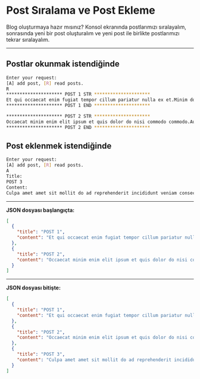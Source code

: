 # Post Sıralama ve Post Ekleme

Blog oluşturmaya hazır mısınız? Konsol ekranında postlarımızı sıralayalım, sonrasında yeni bir post oluşturalım ve yeni post ile birlikte postlarımızı tekrar sıralayalım.

***

## Postlar okunmak istendiğinde

```bash
Enter your request:
[A] add post, [R] read posts.
R
********************* POST 1 STR *********************
Et qui occaecat enim fugiat tempor cillum pariatur nulla ex et.Minim dolore sint tempor cillum aute nulla occaecat commodo laboris eiusmod tempor fugiat amet occaecat.Laborum sint mollit ad amet.
********************* POST 1 END *********************

********************* POST 2 STR *********************
Occaecat minim enim elit ipsum et quis dolor do nisi commodo commodo.Aute excepteur id dolor tempor.Labore mollit velit magna exercitation cupidatat id commodo labore.
********************* POST 2 END *********************
```

## Post eklenmek istendiğinde

```bash
Enter your request:
[A] add post, [R] read posts.
A
Title:
POST 3
Content:
Culpa amet amet sit mollit do ad reprehenderit incididunt veniam consectetur proident amet incididunt quis.Excepteur laboris eu dolor culpa eiusmod sit quis duis in ex ullamco velit cupidatat culpa.
```

***

**JSON dosyası başlangıçta:**

```JSON
[
  {
    "title": "POST 1",
    "content": "Et qui occaecat enim fugiat tempor cillum pariatur nulla ex et.Minim dolore sint tempor cillum aute nulla occaecat commodo laboris eiusmod tempor fugiat amet occaecat.Laborum sint mollit ad amet."
  },
  {
    "title": "POST 2",
    "content": "Occaecat minim enim elit ipsum et quis dolor do nisi commodo commodo.Aute excepteur id dolor tempor.Labore mollit velit magna exercitation cupidatat id commodo labore."
  }
]
```

***

**JSON dosyası bitişte:**

```JSON
[
  {
    "title": "POST 1",
    "content": "Et qui occaecat enim fugiat tempor cillum pariatur nulla ex et.Minim dolore sint tempor cillum aute nulla occaecat commodo laboris eiusmod tempor fugiat amet occaecat.Laborum sint mollit ad amet."
  },
  {
    "title": "POST 2",
    "content": "Occaecat minim enim elit ipsum et quis dolor do nisi commodo commodo.Aute excepteur id dolor tempor.Labore mollit velit magna exercitation cupidatat id commodo labore."
  },
  {
    "title": "POST 3",
    "content": "Culpa amet amet sit mollit do ad reprehenderit incididunt veniam consectetur proident amet incididunt quis.Excepteur laboris eu dolor culpa eiusmod sit quis duis in ex ullamco velit cupidatat culpa."
  }
]
```

